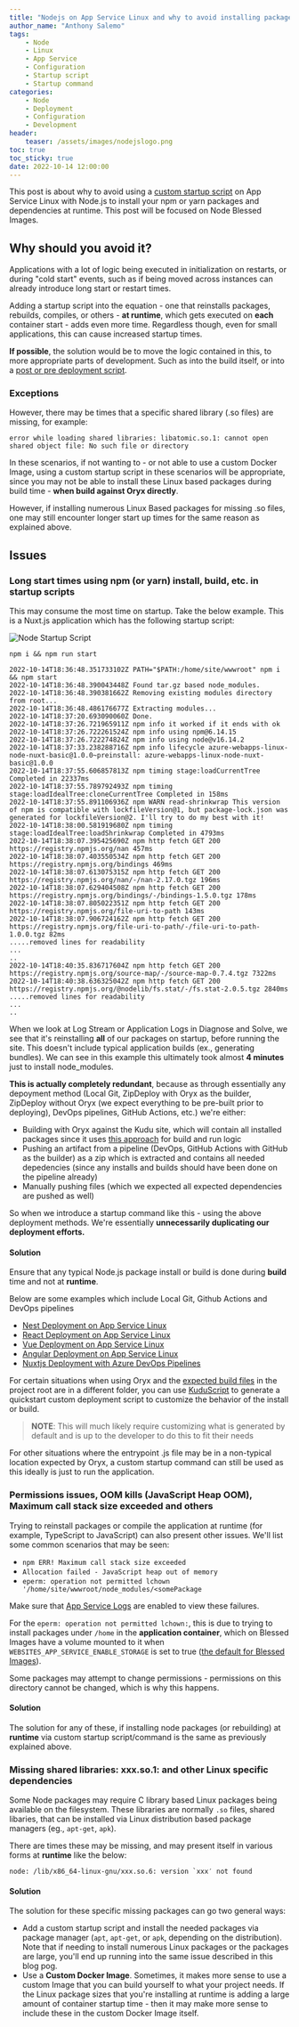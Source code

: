 ```yaml
---
title: "Nodejs on App Service Linux and why to avoid installing packages in startup scripts"
author_name: "Anthony Salemo"
tags:
    - Node
    - Linux
    - App Service
    - Configuration
    - Startup script
    - Startup command
categories:
    - Node
    - Deployment
    - Configuration
    - Development 
header:
    teaser: /assets/images/nodejslogo.png
toc: true
toc_sticky: true
date: 2022-10-14 12:00:00
---
```


This post is about why to avoid using a [custom startup script](https://learn.microsoft.com/en-us/azure/app-service/configure-language-nodejs?pivots=platform-linux#run-custom-command) on App Service Linux with Node.js to install your npm or yarn packages and dependencies at runtime. This post will be focused on Node Blessed Images.

## Why should you avoid it?
Applications with a lot of logic being executed in initialization on restarts, or during "cold start" events, such as if being moved across instances can already introduce long start or restart times.

Adding a startup script into the equation - one that reinstalls packages, rebuilds, compiles, or others - **at runtime**, which gets executed on **each** container start - adds even more time. Regardless though, even for small applications, this can cause increased startup times.

**If possible**, the solution would be to move the logic contained in this, to more appropriate parts of development. Such as into the build itself, or into a [post or pre deployment script](https://github.com/microsoft/Oryx/blob/main/doc/runtimes/nodejs.md#build).

### Exceptions
However, there may be times that a specific shared library (.so files) are missing, for example:
```
error while loading shared libraries: libatomic.so.1: cannot open shared object file: No such file or directory
```

In these scenarios, if not wanting to - or not able to use a custom Docker Image, using a custom startup script in these scenarios will be appropriate, since you may not be able to install these Linux based packages during build time - **when build against Oryx directly**.

However, if installing numerous Linux Based packages for missing .so files, one may still encounter longer start up times for the same reason as explained above.

## Issues
### Long start times using npm (or yarn) install, build, etc. in startup scripts
This may consume the most time on startup. Take the below example. This is a Nuxt.js application which has the following startup script:

![Node Startup Script](/media/2022/10/azure-oss-blog-node-startup-script-1.png)

`npm i && npm run start`

```
2022-10-14T18:36:48.351733102Z PATH="$PATH:/home/site/wwwroot" npm i && npm start
2022-10-14T18:36:48.390043448Z Found tar.gz based node_modules.
2022-10-14T18:36:48.390381662Z Removing existing modules directory from root...
2022-10-14T18:36:48.486176677Z Extracting modules...
2022-10-14T18:37:20.693090060Z Done.
2022-10-14T18:37:26.721965911Z npm info it worked if it ends with ok
2022-10-14T18:37:26.722261524Z npm info using npm@6.14.15
2022-10-14T18:37:26.722274824Z npm info using node@v16.14.2
2022-10-14T18:37:33.238288716Z npm info lifecycle azure-webapps-linux-node-nuxt-basic@1.0.0~preinstall: azure-webapps-linux-node-nuxt-basic@1.0.0
2022-10-14T18:37:55.606857813Z npm timing stage:loadCurrentTree Completed in 22337ms
2022-10-14T18:37:55.789792493Z npm timing stage:loadIdealTree:cloneCurrentTree Completed in 158ms
2022-10-14T18:37:55.891106936Z npm WARN read-shrinkwrap This version of npm is compatible with lockfileVersion@1, but package-lock.json was generated for lockfileVersion@2. I'll try to do my best with it!
2022-10-14T18:38:00.581919680Z npm timing stage:loadIdealTree:loadShrinkwrap Completed in 4793ms
2022-10-14T18:38:07.395425690Z npm http fetch GET 200 https://registry.npmjs.org/nan 457ms
2022-10-14T18:38:07.403550534Z npm http fetch GET 200 https://registry.npmjs.org/bindings 469ms
2022-10-14T18:38:07.613075315Z npm http fetch GET 200 https://registry.npmjs.org/nan/-/nan-2.17.0.tgz 196ms
2022-10-14T18:38:07.629404508Z npm http fetch GET 200 https://registry.npmjs.org/bindings/-/bindings-1.5.0.tgz 178ms
2022-10-14T18:38:07.805022351Z npm http fetch GET 200 https://registry.npmjs.org/file-uri-to-path 143ms
2022-10-14T18:38:07.906724162Z npm http fetch GET 200 https://registry.npmjs.org/file-uri-to-path/-/file-uri-to-path-1.0.0.tgz 82ms
.....removed lines for readability
...
..
2022-10-14T18:40:35.836717604Z npm http fetch GET 200 https://registry.npmjs.org/source-map/-/source-map-0.7.4.tgz 7322ms
2022-10-14T18:40:38.636325042Z npm http fetch GET 200 https://registry.npmjs.org/@nodelib/fs.stat/-/fs.stat-2.0.5.tgz 2840ms
.....removed lines for readability
...
.. 
```

When we look at Log Stream or Application Logs in Diagnose and Solve, we see that it's reinstalling **all** of our packages on startup, before running the site. This doesn't include typical application builds (ex., generating bundles). We can see in this example this ultimately took almost **4 minutes** just to install node_modules. 

**This is actually completely redundant**, because as through essentially any depoyment method (Local Git, ZipDeploy with Oryx as the builder, ZipDeploy without Oryx (we expect everything to be pre-built prior to deploying), DevOps pipelines, GitHub Actions, etc.) we're either:
- Building with Oryx against the Kudu site, which will contain all installed packages since it uses [this approach](https://github.com/microsoft/Oryx/blob/main/doc/runtimes/nodejs.md#build) for build and run logic
- Pushing an artifact from a pipeline (DevOps, GitHub Actions with GitHub as the builder) as a zip which is extracted and contains all needed depedencies (since any installs and builds should have been done on the pipeline already)
- Manually pushing files (which we expected all expected dependencies are pushed as well)

So when we introduce a startup command like this - using the above deployment methods. We're essentially **unnecessarily duplicating our deployment efforts.**

#### Solution
Ensure that any typical Node.js package install or build is done during **build** time and not at **runtime**.

Below are some examples which include Local Git, Github Actions and DevOps pipelines

- [Nest Deployment on App Service Linux](https://azureossd.github.io/2022/02/11/Nest-Deployment-on-App-Service-Linux/index.html)
- [React Deployment on App Service Linux](https://azureossd.github.io/2022/02/07/React-Deployment-on-App-Service-Linux/index.html)
- [Vue Deployment on App Service Linux](https://azureossd.github.io/2022/02/11/Vue-Deployment-on-App-Service-Linux/index.html)
- [Angular Deployment on App Service Linux](https://azureossd.github.io/2022/01/29/Angular-Deployment-on-App-Service-Linux/index.html)
- [Nuxtjs Deployment with Azure DevOps Pipelines](https://azureossd.github.io/2022/01/28/Nuxtjs-Deployment-with-Azure-DevOps-Pipelines/index.html)

For certain situations when using Oryx and the [expected build files](https://github.com/microsoft/Oryx/blob/main/doc/runtimes/nodejs.md#build) in the project root are in a different folder, you can use [KuduScript](https://github.com/projectkudu/KuduScript) to generate a quickstart custom deployment script to customize the behavior of the install or build.

> **NOTE**: This will much likely require customizing what is generated by default and is up to the developer to do this to fit their needs

For other situations where the entrypoint .js file may be in a non-typical location expected by Oryx, a custom startup command can still be used as this ideally is just to run the application.

### Permissions issues, OOM kills (JavaScript Heap OOM), Maximum call stack size exceeded and others
Trying to reinstall packages or compile the application at runtime (for example, TypeScript to JavaScript) can also present other issues. We'll list some common scenarios that may be seen:

- `npm ERR! Maximum call stack size exceeded`
- `Allocation failed - JavaScript heap out of memory`
- `eperm: operation not permitted lchown '/home/site/wwwroot/node_modules/<somePackage`

Make sure that [App Service Logs](https://learn.microsoft.com/en-us/azure/app-service/troubleshoot-diagnostic-logs#enable-application-logging-linuxcontainer) are enabled to view these failures.

For the `eperm: operation not permitted lchown:`, this is due to trying to install packages under `/home` in the **application container**, which on Blessed Images have a volume mounted to it when `WEBSITES_APP_SERVICE_ENABLE_STORAGE` is set to true ([the default for Blessed Images](https://github.com/Azure/app-service-linux-docs/blob/master/Things_You_Should_Know/things_you_should_know.md#you-can-enable-and-disable-storage-persistence-with-an-app-setting)).

Some packages may attempt to change permissions - permissions on this directory cannot be changed, which is why this happens. 

#### Solution
The solution for any of these, if installing node packages (or rebuilding) at **runtime** via custom startup script/command is the same as previously explained above.

### Missing shared libraries: xxx.so.1: and other Linux specific dependencies
Some Node packages may require C library based Linux packages being available on the filesystem. These libraries are normally `.so` files, shared libaries, that can be installed via Linux distribution based package managers (eg., `apt-get`, `apk`).

There are times these may be missing, and may present itself in various forms at **runtime** like the below:

```
node: /lib/x86_64-linux-gnu/xxx.so.6: version `xxx′ not found
```

#### Solution
The solution for these specific missing packages can go two general ways:

- Add a custom startup script and install the needed packages via package manager (`apt`, `apt-get`, or `apk`, depending on the distribution). Note that if needing to install numerous Linux packages or the packages are large, you'll end up running into the same issue described in this blog pog.
- Use a **Custom Docker Image**. Sometimes, it makes more sense to use a custom Image that you can build yourself to what your project needs. If the Linux package sizes that you're installing at runtime is adding a large amount of container startup time - then it may make more sense to include these in the custom Docker Image itself.